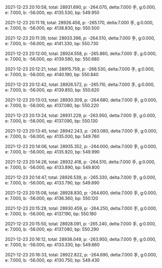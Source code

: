2021-12-23 20:10:58, total: 28931.690, p: -264.070, delta:7.000 手, g:0.000, e: 7.000, b: -56.000, ep: 4135.530, bp: 549.950

2021-12-23 20:11:19, total: 28926.456, p: -265.170, delta:7.000 手, g:0.000, e: 7.000, b: -56.000, ep: 4138.830, bp: 550.500

2021-12-23 20:11:39, total: 28933.396, p: -264.510, delta:7.000 手, g:0.000, e: 7.000, b: -56.000, ep: 4141.330, bp: 550.730

2021-12-23 20:12:00, total: 28924.558, p: -265.860, delta:7.000 手, g:0.000, e: 7.000, b: -56.000, ep: 4139.580, bp: 550.680

2021-12-23 20:12:21, total: 28915.759, p: -266.530, delta:7.000 手, g:0.000, e: 7.000, b: -56.000, ep: 4140.190, bp: 550.840

2021-12-23 20:12:42, total: 28926.572, p: -265.110, delta:7.000 手, g:0.000, e: 7.000, b: -56.000, ep: 4139.850, bp: 550.620

2021-12-23 20:13:03, total: 28930.309, p: -264.680, delta:7.000 手, g:0.000, e: 7.000, b: -56.000, ep: 4137.080, bp: 550.220

2021-12-23 20:13:24, total: 28931.229, p: -263.950, delta:7.000 手, g:0.000, e: 7.000, b: -56.000, ep: 4137.090, bp: 550.130

2021-12-23 20:13:45, total: 28942.243, p: -263.080, delta:7.000 手, g:0.000, e: 7.000, b: -56.000, ep: 4135.000, bp: 549.760

2021-12-23 20:14:06, total: 28935.352, p: -264.000, delta:7.000 手, g:0.000, e: 7.000, b: -56.000, ep: 4135.920, bp: 549.990

2021-12-23 20:14:26, total: 28932.418, p: -264.510, delta:7.000 手, g:0.000, e: 7.000, b: -56.000, ep: 4133.890, bp: 549.800

2021-12-23 20:14:47, total: 28926.539, p: -265.330, delta:7.000 手, g:0.000, e: 7.000, b: -56.000, ep: 4133.790, bp: 549.890

2021-12-23 20:15:08, total: 28928.830, p: -264.600, delta:7.000 手, g:0.000, e: 7.000, b: -56.000, ep: 4136.360, bp: 550.120

2021-12-23 20:15:29, total: 28930.459, p: -264.250, delta:7.000 手, g:0.000, e: 7.000, b: -56.000, ep: 4137.190, bp: 550.180

2021-12-23 20:15:50, total: 28928.091, p: -265.240, delta:7.000 手, g:0.000, e: 7.000, b: -56.000, ep: 4137.080, bp: 550.290

2021-12-23 20:16:12, total: 28938.049, p: -263.950, delta:7.000 手, g:0.000, e: 7.000, b: -56.000, ep: 4133.330, bp: 549.660

2021-12-23 20:16:33, total: 28922.822, p: -264.690, delta:7.000 手, g:0.000, e: 7.000, b: -56.000, ep: 4130.750, bp: 549.430